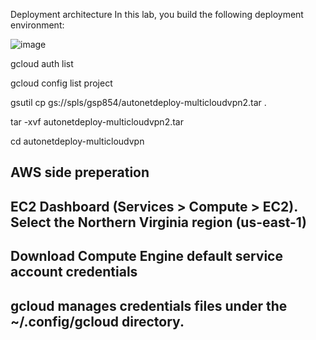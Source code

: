 Deployment architecture
In this lab, you build the following deployment environment:

![image](https://user-images.githubusercontent.com/107435692/227960952-75189d03-1cc3-47a8-a445-390f8f288f85.png)

gcloud auth list

gcloud config list project

gsutil cp gs://spls/gsp854/autonetdeploy-multicloudvpn2.tar .

tar -xvf autonetdeploy-multicloudvpn2.tar

cd autonetdeploy-multicloudvpn

## AWS side preperation

## EC2 Dashboard (Services > Compute > EC2). Select the Northern Virginia region (us-east-1)

## Download Compute Engine default service account credentials

## gcloud manages credentials files under the ~/.config/gcloud directory.


